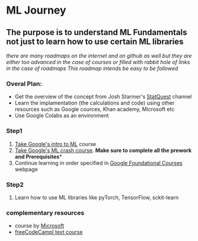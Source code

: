 # ML Journey

## The purpose is to understand ML Fundamentals not just to learn how to use certain ML libraries

_there are many roadmaps on the internet and on github as well_
_but they are either too advanced in the case of courses or filled with rabbit hole of links in the case of roadmaps_
_This roadmap intends be easy to be followed_

### Overal Plan:
- Get the overview of the concept from Josh Starmer's [StatQuest] channel
- Learn the implamentation (the calculations and code) using other resources such as Google cources, Khan academy, Microsoft etc
- Use Google Colabs as an environment

### Step1
1. [Take Google's intro to ML](https://developers.google.com/machine-learning/intro-to-ml) course
1. [Take Google's ML crash course](https://developers.google.com/machine-learning/crash-course). **Make sure to complete all the prework and Prerequisites***
1. Continue learning in order specified in [Google Foundational Courses] webpage

### Step2
1. Learn how to use ML libraries like pyTorch, TensorFlow, sckit-learn 

### complementary resources 
- course by [Microsoft]
- [freeCodeCampl text course]

[StatQuest]:https://www.youtube.com/watch?v=qBigTkBLU6g&list=PLblh5JKOoLUK0FLuzwntyYI10UQFUhsY9
[Microsoft]:https://github.com/microsoft/ML-For-Beginners
[freeCodeCampl text course]:https://www.freecodecamp.org/news/machine-learning-handbook/#chapter-2-most-popular-machine-learning-algorithms
[Google Foundational Courses]:https://developers.google.com/machine-learning/foundational-courses
[geeksForGeeks course]:https://www.geeksforgeeks.org/support-vector-machine-algorithm/?ref=lbp
